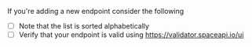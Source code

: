 If you're adding a new endpoint consider the following
 * [ ] Note that the list is sorted alphabetically
 * [ ] Verify that your endpoint is valid using <https://validator.spaceapi.io/ui>
